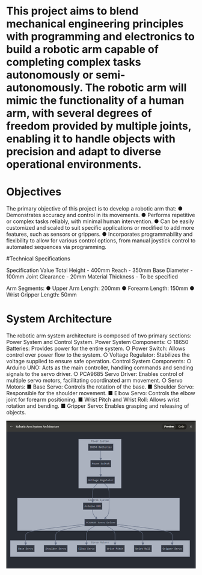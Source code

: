# This project aims to blend mechanical engineering principles with programming and electronics to build a robotic arm capable of completing complex tasks autonomously or semi-autonomously. The robotic arm will mimic the functionality of a human arm, with several degrees of freedom provided by multiple joints, enabling it to handle objects with precision and adapt to diverse operational environments.
# Objectives
The primary objective of this project is to develop a robotic arm that:
● Demonstrates accuracy and control in its movements.
● Performs repetitive or complex tasks reliably, with minimal human intervention.
● Can be easily customized and scaled to suit specific applications or modified to add more features, such as sensors or grippers.
● Incorporates programmability and flexibility to allow for various control options, from manual joystick control to automated sequences via programming.

#Technical Specifications

Specification       Value
Total Height        - 400mm
Reach               - 350mm
Base Diameter       - 100mm
Joint Clearance     - 20mm
Material Thickness  - To be specified

Arm Segments:
● Upper Arm Length: 200mm
● Forearm Length: 150mm
● Wrist Gripper Length: 50mm

# System Architecture
The robotic arm system architecture is composed of two primary sections: Power System and Control System.
Power System
  Components:
    ○ 18650 Batteries: Provides power for the entire system.
    ○ Power Switch: Allows control over power flow to the system.
    ○ Voltage Regulator: Stabilizes the voltage supplied to ensure safe operation.
Control System
  Components:
    ○ Arduino UNO: Acts as the main controller, handling commands and sending signals to the servo driver.
    ○ PCA9685 Servo Driver: Enables control of multiple servo motors, facilitating coordinated arm movement.
    ○ Servo Motors:
      ■ Base Servo: Controls the rotation of the base.
      ■ Shoulder Servo: Responsible for the shoulder movement.
      ■ Elbow Servo: Controls the elbow joint for forearm positioning.
      ■ Wrist Pitch and Wrist Roll: Allows wrist rotation and bending.
      ■ Gripper Servo: Enables grasping and releasing of objects.

![alt text](https://github.com/PappyZero/Robotic-Arm/blob/main/Images/Robotic-Arm-System-Architecture.png?raw=true)

